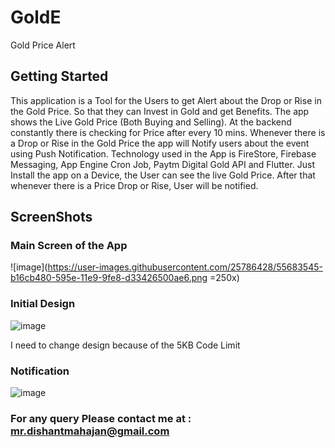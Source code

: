 # GoldE

Gold Price Alert

## Getting Started

This application is a Tool for the Users to get Alert about the Drop or Rise in the Gold Price. So that they can Invest in Gold and get Benefits.
The app shows the Live Gold Price (Both Buying and Selling). At the backend constantly there is checking for Price after every 10 mins.
Whenever there is a Drop or Rise in the Gold Price the app will Notify users about the event using Push Notification.
Technology used in the App is FireStore, Firebase Messaging, App Engine Cron Job, Paytm Digital Gold API and Flutter.
Just Install the app on a Device, the User can see the live Gold Price. After that whenever there is a Price Drop or Rise, User will be notified.


## ScreenShots

### Main Screen of the App

![image](https://user-images.githubusercontent.com/25786428/55683545-b16cb480-595e-11e9-9fe8-d33426500ae6.png =250x)

### Initial Design
  
![image](https://user-images.githubusercontent.com/25786428/55683556-d3663700-595e-11e9-8a79-b23359ccc9f1.png)

I need to change design because of the 5KB Code Limit


### Notification

![image](https://user-images.githubusercontent.com/25786428/55683558-d6f9be00-595e-11e9-85b5-022d195d2c01.png)  


### For any query Please contact me at : mr.dishantmahajan@gmail.com  